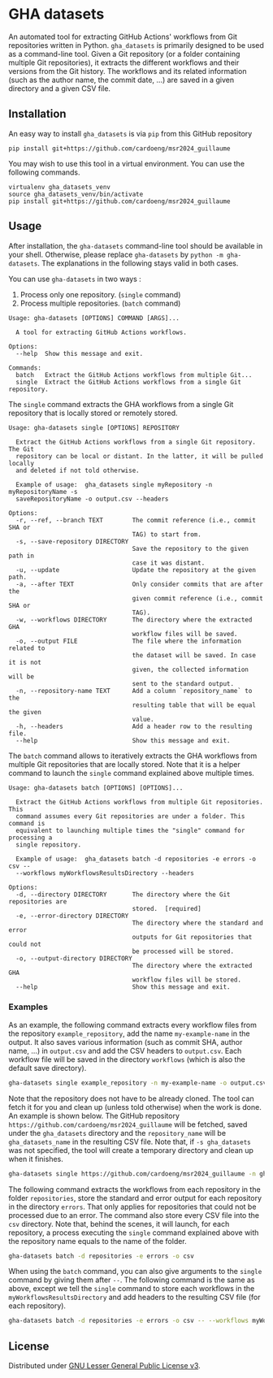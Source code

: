# GHA datasets

An automated tool for extracting GitHub Actions' workflows from Git repositories written in Python.
`gha_datasets` is primarily designed to be used as a command-line tool.
Given a Git repository (or a folder containing multiple Git repositories), it extracts the different workflows and their versions from the Git history. The workflows and its related information (such as the author name, the commit date, ...) are saved in a given directory and a given CSV file.

## Installation

<!-- The easiest way to install `gha_datasets` is to install from Pypi
```pip install TODO``` -->

An easy way to install `gha_datasets` is via `pip` from this GitHub repository
```
pip install git+https://github.com/cardoeng/msr2024_guillaume
```

You may wish to use this tool in a virtual environment. You can use the following commands.
```
virtualenv gha_datasets_venv
source gha_datasets_venv/bin/activate
pip install git+https://github.com/cardoeng/msr2024_guillaume
```

## Usage

After installation, the `gha-datasets` command-line tool should be available in your shell. Otherwise, please replace `gha-datasets` by `python -m gha-datasets`. The explanations in the following stays valid in both cases.

You can use `gha-datasets` in two ways :

1. Process only one repository. (`single` command)
2. Process multiple repositories. (`batch` command)

```
Usage: gha-datasets [OPTIONS] COMMAND [ARGS]...

  A tool for extracting GitHub Actions workflows.

Options:
  --help  Show this message and exit.

Commands:
  batch   Extract the GitHub Actions workflows from multiple Git...
  single  Extract the GitHub Actions workflows from a single Git repository.
```

The `single` command extracts the GHA workflows from a single Git repository that is locally stored or remotely stored.

```
Usage: gha-datasets single [OPTIONS] REPOSITORY

  Extract the GitHub Actions workflows from a single Git repository. The Git
  repository can be local or distant. In the latter, it will be pulled locally
  and deleted if not told otherwise.

  Example of usage:  gha_datasets single myRepository -n myRepositoryName -s
  saveRepositoryName -o output.csv --headers

Options:
  -r, --ref, --branch TEXT        The commit reference (i.e., commit SHA or
                                  TAG) to start from.
  -s, --save-repository DIRECTORY
                                  Save the repository to the given path in
                                  case it was distant.
  -u, --update                    Update the repository at the given path.
  -a, --after TEXT                Only consider commits that are after the
                                  given commit reference (i.e., commit SHA or
                                  TAG).
  -w, --workflows DIRECTORY       The directory where the extracted GHA
                                  workflow files will be saved.
  -o, --output FILE               The file where the information related to
                                  the dataset will be saved. In case it is not
                                  given, the collected information will be
                                  sent to the standard output.
  -n, --repository-name TEXT      Add a column `repository_name` to the
                                  resulting table that will be equal the given
                                  value.
  -h, --headers                   Add a header row to the resulting file.
  --help                          Show this message and exit.
```

The `batch` command allows to iteratively extracts the GHA workflows from multiple Git repositories that are locally stored. Note that it is a helper command to launch the `single` command explained above multiple times.

```
Usage: gha-datasets batch [OPTIONS] [OPTIONS]...

  Extract the GitHub Actions workflows from multiple Git repositories. This
  command assumes every Git repositories are under a folder. This command is
  equivalent to launching multiple times the "single" command for processing a
  single repository.

  Example of usage:  gha_datasets batch -d repositories -e errors -o csv --
  --workflows myWorkflowsResultsDirectory --headers

Options:
  -d, --directory DIRECTORY       The directory where the Git repositories are
                                  stored.  [required]
  -e, --error-directory DIRECTORY
                                  The directory where the standard and error
                                  outputs for Git repositories that could not
                                  be processed will be stored.
  -o, --output-directory DIRECTORY
                                  The directory where the extracted GHA
                                  workflow files will be stored.
  --help                          Show this message and exit.
```

### Examples

As an example, the following command extracts every workflow files from the repository `example_repository`, add the name `my-example-name` in the output. It also saves various information (such as commit SHA, author name, ...) in `output.csv` and add the CSV headers to `output.csv`. Each workflow file will be saved in the directory `workflows` (which is also the default save directory).

```bash
gha-datasets single example_repository -n my-example-name -o output.csv -w workflows --headers
```

Note that the repository does not have to be already cloned. The tool can fetch it for you and clean up (unless told otherwise) when the work is done. An example is shown below. The GitHub repository `https://github.com/cardoeng/msr2024_guillaume` will be fetched, saved under the `gha_datasets` directory and the `repository_name` will be `gha_datasets_name` in the resulting CSV file. Note that, if `-s gha_datasets` was not specified, the tool will create a temporary directory and clean up when it finishes.

```bash
gha-datasets single https://github.com/cardoeng/msr2024_guillaume -n gha_datasets_name -s gha_datasets -o output.csv --headers
```

The following command extracts the workflows from each repository in the folder `repositories`, store the standard and error output for each repository in the directory `errors`. That only applies for repositories that could not be processed due to an error. The command also store every CSV file into the `csv` directory. Note that, behind the scenes, it will launch, for each repository, a process executing the `single` command explained above with the repository name equals to the name of the folder.

```bash
gha-datasets batch -d repositories -e errors -o csv
```

When using the `batch` command, you can also give arguments to the `single` command by giving them after `--`. The following command is the same as above, except we tell the `single` command to store each workflows in the `myWorkflowsResultsDirectory` and add headers to the resulting CSV file (for each repository).

```bash
gha-datasets batch -d repositories -e errors -o csv -- --workflows myWorkflowsResultsDirectory --headers
```

## License

Distributed under [GNU Lesser General Public License v3](https://github.com/cardoeng/msr2024_guillaume/blob/master/LICENSE.txt).
